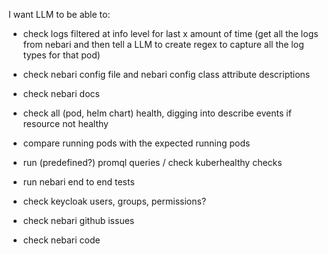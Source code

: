 I want LLM to be able to:
- check logs filtered at info level for last x amount of time (get all the logs from nebari and then tell a LLM to create regex to capture all the log types for that pod)
- check nebari config file and nebari config class attribute descriptions
- check nebari docs

- check all (pod, helm chart) health, digging into describe events if resource not healthy
- compare running pods with the expected running pods
- run (predefined?) promql queries / check kuberhealthy checks
- run nebari end to end tests
- check keycloak users, groups, permissions?
- check nebari github issues
- check nebari code
